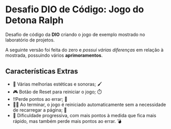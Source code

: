 # Desafio DIO de Código: Jogo do Detona Ralph

Desafio de código da **DIO** criando o jogo de exemplo mostrado no laboratório de projetos.

A seguinte versão foi feita do zero e *possui várias diferenças* em relação à mostrada, possuindo vários **aprimoramentos**.

## Características Extras
- 🎨 Várias melhorias estéticas e sonoras; 🖌️
- 🎮 Botão de Reset para reiniciar o jogo; ⏱️
- ‼️Perde pontos ao errar; 🧨
- 👨‍💻 Ao terminar, o jogo é reiniciado automaticamente sem a necessidade de recarregar a página; 🤙
- 🎢 Dificuldade progressiva, com mais pontos à medida que fica mais rápido, mas também perde mais pontos ao errar. 💣
